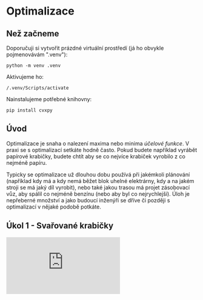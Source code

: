 # Optimalizace

## 

## Než začneme

Doporučuji si vytvořit prázdné virtuální prostředí (já ho obvykle pojmenovávám ".venv"):

```
python -m venv .venv
```

Aktivujeme ho:

```
/.venv/Scripts/activate
```

Nainstalujeme potřebné knihovny:

```
pip install cvxpy
```


## Úvod

Optimalizace je snaha o nalezení maxima nebo minima *účelové funkce*. V praxi se s optimalizací setkáte hodně často. Pokud budete například vyrábět papírové krabičky, budete chtít aby se co nejvíce krabiček vyrobilo z co nejméně papíru.

Typicky se optimalizace už dlouhou dobu používá při jakémkoli plánování (například kdy má a kdy nemá běžet blok uhelné elektrárny, kdy a na jakém stroji se má jaký díl vyrobit), nebo také jakou trasou má projet zásobovací vůz, aby spálil co nejméně benzínu (nebo aby byl co nejrychlejší). Úloh je nepřeberné množství a jako budoucí inženýři se dříve či později s optimalizací v nějaké podobě potkáte. 


## Úkol 1 - Svařované krabičky


![\Large x=\frac{-b\pm\sqrt{b^2-4ac}}{2a}](https://latex.codecogs.com/svg.latex?x%3D%5Cfrac%7B-b%5Cpm%5Csqrt%7Bb%5E2-4ac%7D%7D%7B2a%7D)